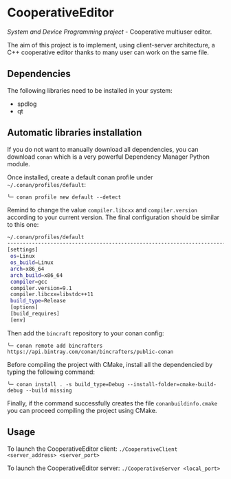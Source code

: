 # CooperativeEditor

*System and Device Programming project* - Cooperative multiuser editor.

The aim of this project is to implement, using client-server architecture, a C++ cooperative editor thanks to many user can work on the same file.

## Dependencies

The following libraries need to be installed in your system:

* spdlog
* qt

## Automatic libraries installation

If you do not want to manually download all dependencies, you can download `conan` which is a very powerful Dependency Manager Python module.

Once installed, create a default conan profile under `~/.conan/profiles/default`:

`╰─ conan profile new default --detect`

Remind to change the value `compiler.libcxx` and `compiler.version` according to your current version. The final configuration should be similar to this one:

```bash
~/.conan/profiles/default
------------------------------------------------------------------------------------------------------------------------
[settings]
 os=Linux
 os_build=Linux
 arch=x86_64
 arch_build=x86_64
 compiler=gcc
 compiler.version=9.1
 compiler.libcxx=libstdc++11
 build_type=Release
 [options]
 [build_requires]
 [env]
```

Then add the `bincraft` repository to your conan config:

`╰─ conan remote add bincrafters https://api.bintray.com/conan/bincrafters/public-conan`

Before compiling the project with CMake, install all the dependencied by typing the following command:

`╰─ conan install . -s build_type=Debug --install-folder=cmake-build-debug --build missing`

Finally, if the command successfully creates the file `conanbuildinfo.cmake` you can proceed compiling the project using CMake.

## Usage

To launch the CooperativeEditor client: `./CooperativeClient <server_address> <server_port>`

To launch the CooperativeEditor server: `./CooperativeServer <local_port>`
